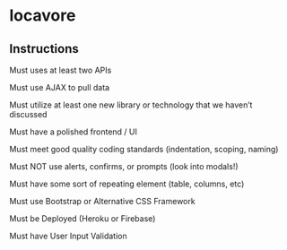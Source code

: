 # locavore

## Instructions
Must uses at least two APIs

Must use AJAX to pull data

Must utilize at least one new library or technology that we haven’t discussed

Must have a polished frontend / UI 

Must meet good quality coding standards (indentation, scoping, naming)

Must NOT use alerts, confirms, or prompts (look into modals!)

Must have some sort of repeating element (table, columns, etc)

Must use Bootstrap or Alternative CSS Framework

Must be Deployed (Heroku or Firebase)

Must have User Input Validation 